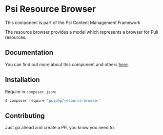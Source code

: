 # Psi Resource Browser

This component is part of the Psi Content Management Framework

The resource browser provides a model which represents a browser for Puli
resources.

## Documentation

You can find out more about this component and others
[here](https://readthedocs.org/psiphp).

## Installation

Require in `composer.json`:

```bash
$ composer require 'psiphp/resource-browser'
```

## Contributing

Just go ahead and create a PR, you know you need to.

